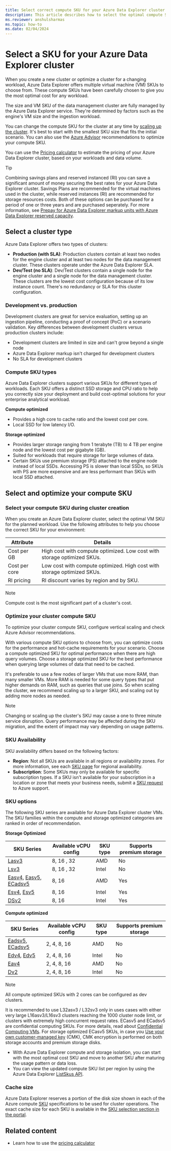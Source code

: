 ```yaml
---
title: Select correct compute SKU for your Azure Data Explorer cluster
description: This article describes how to select the optimal compute SKU size for Azure Data Explorer cluster.
ms.reviewer: anshulsharmas
ms.topic: how-to
ms.date: 02/04/2024
---
```


# Select a SKU for your Azure Data Explorer cluster

When you create a new cluster or optimize a cluster for a changing workload, Azure Data Explorer offers multiple virtual machine (VM) SKUs to choose from. These compute SKUs have been carefully chosen to give you the most optimal cost for any workload.

The size and VM SKU of the data management cluster are fully managed by the Azure Data Explorer service. They're determined by factors such as the engine's VM size and the ingestion workload.

You can change the compute SKU for the cluster at any time by [scaling up the cluster](manage-cluster-vertical-scaling.md). It's best to start with the smallest SKU size that fits the initial scenario. You can also use the [Azure Advisor](azure-advisor.md) recommendations to optimize your compute SKU.

You can use the [Pricing calculator](https://aka.ms/adx.cost) to estimate the pricing of your Azure Data Explorer cluster, based on your workloads and data volume.

> [!TIP]
> Combining savings plans and reserved instanced (RI) you can save a significant amount of money securing the best rates for your Azure Data Explorer cluster. Savings Plans are recommended for the virtual machines used in the cluster, while reserved instances (RI) are recommended for storage resources costs. Both of these options can be purchased for a period of one or three years and are purchased seperately. For more information, see [Prepay for Azure Data Explorer markup units with Azure Data Explorer reserved capacity](pricing-reserved-capacity.md).

## Select a cluster type

Azure Data Explorer offers two types of clusters:

* **Production (with SLA)**: Production clusters contain at least two nodes for the engine cluster and at least two nodes for the data management cluster. These clusters operate under the Azure Data Explorer SLA.
* **Dev/Test (no SLA)**: Dev/Test clusters contain a single node for the engine cluster and a single node for the data management cluster. These clusters are the lowest cost configuration because of its low instance count. There's no redundancy or SLA for this cluster configuration.

### Development vs. production

Development clusters are great for service evaluation, setting up an ingestion pipeline, conducting a proof of concept (PoC) or a scenario validation. Key differences between development clusters versus production clusters include:

* Development clusters are limited in size and can't grow beyond a single node
* Azure Data Explorer markup isn't charged for development clusters
* No SLA for development clusters

### Compute SKU types

Azure Data Explorer clusters support various SKUs for different types of workloads. Each SKU offers a distinct SSD storage and CPU ratio to help you correctly size your deployment and build cost-optimal solutions for your enterprise analytical workload.

**Compute optimized**

* Provides a high core to cache ratio and the lowest cost per core.
* Local SSD for low latency I/O.

**Storage optimized**

* Provides larger storage ranging from 1 terabyte (TB) to 4 TB per engine node and the lowest cost per gigabyte (GB).
* Suited for workloads that require storage for large volumes of data.
* Certain SKUs use premium storage (PS) attached to the engine node instead of local SSDs. Accessing PS is slower than local SSDs, so SKUs with PS are more expensive and are less performant than SKUs with local SSD attached.

## Select and optimize your compute SKU

### Select your compute SKU during cluster creation

When you create an Azure Data Explorer cluster, select the optimal VM SKU for the planned workload.
Use the following attributes to help you choose the correct SKU for your environment:

| Attribute | Details |
|--|--|
|Cost per GB| High cost with compute optimized. Low cost with storage optimized SKUs. |
|Cost per core| Low cost with compute optimized. High cost with storage optimized SKUs. |
| RI pricing | RI discount varies by region and by SKU. |

> [!NOTE]
> Compute cost is the most significant part of a cluster's cost.

### Optimize your cluster compute SKU

To optimize your cluster compute SKU, configure vertical scaling and check Azure Advisor recommendations.

With various compute SKU options to choose from, you can optimize costs for the performance and hot-cache requirements for your scenario.
Choose a compute optimized SKU for optimal performance when there are high query volumes.
Choose a storage optimized SKU for the best performance when querying large volumes of data that need to be cached.  

It's preferable to use a few nodes of larger VMs that use more RAM, than many smaller VMs. More RAM is needed for some query types that put higher demands on RAM, such as queries that use joins. So when scaling the cluster, we recommend scaling up to a larger SKU, and scaling out by adding more nodes as needed.

> [!NOTE]
> Changing or scaling up the cluster's SKU may cause a one to three minute service disruption. Query performance may be affected during the SKU migration, and the extent of impact may vary depending on usage patterns.

### SKU Availability

SKU availability differs based on the following factors:

* **Region**: Not all SKUs are available in all regions or availability zones. For more information, see each [SKU page](#sku-options) for regional availability.
* **Subscription**: Some SKUs may only be available for specific subscription types. If a SKU isn't available for your subscription in a location or zone that meets your business needs, submit a [SKU request](/troubleshoot/azure/general/region-access-request-process) to Azure support.

### SKU options

The following SKU series are available for Azure Data Explorer cluster VMs. The SKU families within the compute and storage optimized categories are ranked in order of recommendation.

**Storage Optimized**

| SKU Series | Available vCPU config | SKU type | Supports premium storage |
|--|--|--|--|
| [Lasv3](/azure/virtual-machines/lasv3-series) | 8, 16 , 32| AMD | No |
| [Lsv3](/azure/virtual-machines/lsv3-series) | 8, 16 , 32| Intel | No |
| [Easv4](/azure/virtual-machines/eav4-easv4-series), [Easv5](/azure/virtual-machines/sizes/memory-optimized/eadsv5-series), [ECadsv5](/azure/virtual-machines/ecasv5-ecadsv5-series#ecasv5-series)| 8, 16 | AMD | Yes |
| [Esv4](/azure/virtual-machines/ev4-esv4-series), [Esv5](/azure/virtual-machines/ev5-esv5-series) | 8, 16 | Intel | Yes |
| [DSv2](/azure/virtual-machines/dv2-dsv2-series) | 8, 16 | Intel | Yes |

**Compute optimized**

| SKU Series | Available vCPU config | SKU type | Supports premium storage |
|--|--|--|--|
| [Eadsv5](/azure/virtual-machines/sizes/memory-optimized/eadsv5-series), [ECadsv5](/azure/virtual-machines/ecasv5-ecadsv5-series#ecasv5-series)| 2, 4, 8, 16 | AMD | No |
| [Edv4](/azure/virtual-machines/edv4-edsv4-series), [Edv5](/azure/virtual-machines/edv5-edsv5-series) | 2, 4, 8, 16 | Intel | No |
| [Eav4](/azure/virtual-machines/eav4-easv4-series) | 2, 4, 8, 16 | AMD | No |
| [Dv2](/azure/virtual-machines/dv2-dsv2-series) | 2, 4, 8, 16 | Intel | No |

> [!NOTE]
> All compute optimized SKUs with 2 cores can be configured as dev clusters.
> 
> It is recommended to use L32asv3 / L32sv3 only in uses cases with either very large L16asv3/L16sv3 clusters reaching the 1000 cluster node limit, or clusters with extremely high concurrent request rates.
> ECasv5 and ECadsv5 are confidential computing SKUs. For more details, read about [Confidential Computing VMs](/azure/confidential-computing/confidential-vm-overview). For storage optimized ECasv5 SKUs, in case you [Use your own customer-managed key](/azure/data-explorer/customer-managed-keys-portal) (CMK), CMK encryption is performed on both storage accounts and premium storage disks.

* With Azure Data Explorer compute and storage isolation, you can start with the most optimal cost SKU and move to another SKU after maturing the usage pattern or data loss.
* You can view the updated compute SKU list per region by using the Azure Data Explorer [ListSkus API](/dotnet/api/microsoft.azure.management.kusto.clustersoperationsextensions.listskus).

### Cache size

Azure Data Explorer reserves a portion of the disk size shown in each of the Azure compute [SKU](#sku-options) specifications to be used for cluster operations. The exact cache size for each SKU is available in the [SKU selection section in the portal](https://ms.portal.azure.com/#create/Microsoft.AzureKusto).

## Related content

* Learn how to use the [pricing calculator](pricing-calculator.md)




